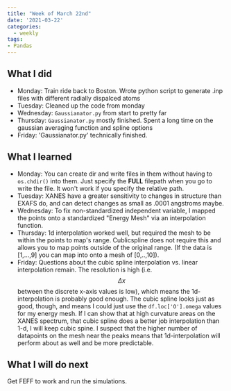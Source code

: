 ```yaml
---
title: "Week of March 22nd"
date: '2021-03-22'
categories:
  - weekly
tags:
- Pandas
---
```


## What I did
- Monday: Train ride back to Boston. Wrote python script to generate .inp files with different radially dispalced atoms
- Tuesday: Cleaned up the code from monday
- Wednesday: `Gaussianator.py` from start to pretty far
- Thursday: `Gaussianator.py` mostly finished. Spent a long time on the gaussian averaging function and spline options
- Friday: 'Gaussianator.py' technically finished. 

## What I learned
- Monday: You can create dir and write files in them without having to `os.chdir()` into them. Just specify the **FULL** filepath when you go to write the file. It won't work if you specify the relative path.
- Tuesday: XANES have a greater sensitivity to changes in structure than EXAFS do, and can detect changes as small as .0001 angstroms maybe.
- Wednesday: To fix non-standardized independent variable, I mapped the points onto a standardized "Energy Mesh" via an interpolation function.
- Thursday: 1d interpolation worked well, but required the mesh to be within the points to map's range. Cublicspline does not require this and allows you to map points outside of the original range. (If the data is [1,...,9] you can map into onto a mesh of [0,..,10]).
- Friday: Questions about the cubic spline interpolation vs. linear interpolation remain. The resolution is high (i.e. $$ \Delta x $$ between the discrete x-axis values is low), which means the 1d-interpolation is probably good enough. The cubic spline looks just as good, though, and means I could just use the `df.loc['O'].omega` values for my energy mesh. If I can show that at high curvature areas on the XANES spectrum, that cubic spline does a better job interpolation than 1-d, I will keep cubic spine. I suspect that the higher number of datapoints on the mesh near the peaks means that 1d-interpolation will perform about as well and be more predictable. 

## What I will do next
Get FEFF to work and run the simulations.
